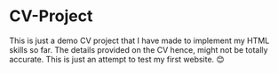 # CV-Project
This is just a demo CV project that I have made to implement my HTML skills so far.
The details provided on the CV hence, might not be totally accurate.
This is just an attempt to test my first website. 😊
